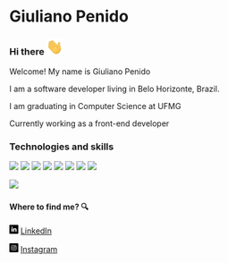 # Giuliano Penido

### Hi there <img src="https://github.com/giulianopenido/giulianopenido/blob/main/assets/img/hi.gif" width="30px">

<p>Welcome! My name is Giuliano Penido</p>

<p>I am a software developer living in Belo Horizonte, Brazil.</p>

<p>I am graduating in Computer Science at UFMG</p>

<p>Currently working as a front-end developer</p>


### Technologies and skills

<a><img src="https://img.shields.io/badge/HTML-239120?style=for-the-badge&logo=html5&logoColor=white"></a>
<a><img src="https://img.shields.io/badge/CSS-239120?&style=for-the-badge&logo=css3&logoColor=white"></a>
<a><img src="https://img.shields.io/badge/JavaScript-323330?style=for-the-badge&logo=javascript&logoColor=F7DF1E"></a>
<a><img src="https://img.shields.io/badge/Node.js-43853D?style=for-the-badge&logo=node.js&logoColor=white"></a>
<a><img src="https://img.shields.io/badge/nestjs-%23E0234E.svg?style=for-the-badge&logo=nestjs&logoColor=white"></a>
<a><img src="https://img.shields.io/badge/React-20232A?style=for-the-badge&logo=react&logoColor=61DAFB"></a>
<a><img src="https://img.shields.io/badge/.NET-5C2D91?style=for-the-badge&logo=.net&logoColor=white"></a>
<a><img src="https://img.shields.io/badge/c%23-%23239120.svg?style=for-the-badge&logo=c-sharp&logoColor=white"></a>

<img width="400px" src="https://github-readme-stats.vercel.app/api/top-langs/?username=giulianopenido&hide=html&layout=compact&theme=slateorange" />

#### Where to find me? :mag:

<a href="https://www.linkedin.com/in/giulianopenido"><img src="https://github.com/giulianopenido/giulianopenido/blob/main/assets/img/linkedin.png" width="16"></img></a> [LinkedIn](https://www.linkedin.com/in/seu_usuário)  

<a href="https://www.linkedin.com/in/giulianopenido"><img src="https://github.com/giulianopenido/giulianopenido/blob/main/assets/img/instagram.png" width="16"></img></a> [Instagram](https://www.instagram.com/giulianopenido/)  

